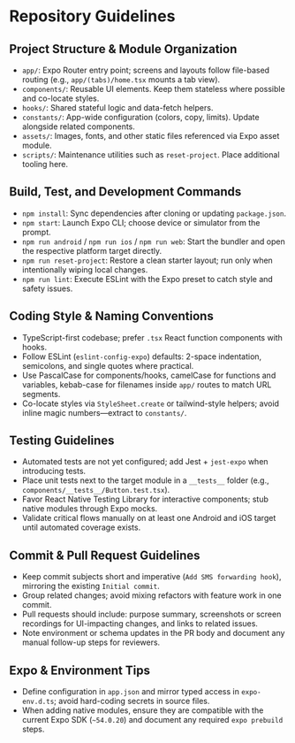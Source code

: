 # Repository Guidelines

## Project Structure & Module Organization
- `app/`: Expo Router entry point; screens and layouts follow file-based routing (e.g., `app/(tabs)/home.tsx` mounts a tab view).
- `components/`: Reusable UI elements. Keep them stateless where possible and co-locate styles.
- `hooks/`: Shared stateful logic and data-fetch helpers.
- `constants/`: App-wide configuration (colors, copy, limits). Update alongside related components.
- `assets/`: Images, fonts, and other static files referenced via Expo asset module.
- `scripts/`: Maintenance utilities such as `reset-project`. Place additional tooling here.

## Build, Test, and Development Commands
- `npm install`: Sync dependencies after cloning or updating `package.json`.
- `npm start`: Launch Expo CLI; choose device or simulator from the prompt.
- `npm run android` / `npm run ios` / `npm run web`: Start the bundler and open the respective platform target directly.
- `npm run reset-project`: Restore a clean starter layout; run only when intentionally wiping local changes.
- `npm run lint`: Execute ESLint with the Expo preset to catch style and safety issues.

## Coding Style & Naming Conventions
- TypeScript-first codebase; prefer `.tsx` React function components with hooks.
- Follow ESLint (`eslint-config-expo`) defaults: 2-space indentation, semicolons, and single quotes where practical.
- Use PascalCase for components/hooks, camelCase for functions and variables, kebab-case for filenames inside `app/` routes to match URL segments.
- Co-locate styles via `StyleSheet.create` or tailwind-style helpers; avoid inline magic numbers—extract to `constants/`.

## Testing Guidelines
- Automated tests are not yet configured; add Jest + `jest-expo` when introducing tests.
- Place unit tests next to the target module in a `__tests__` folder (e.g., `components/__tests__/Button.test.tsx`).
- Favor React Native Testing Library for interactive components; stub native modules through Expo mocks.
- Validate critical flows manually on at least one Android and iOS target until automated coverage exists.

## Commit & Pull Request Guidelines
- Keep commit subjects short and imperative (`Add SMS forwarding hook`), mirroring the existing `Initial commit`.
- Group related changes; avoid mixing refactors with feature work in one commit.
- Pull requests should include: purpose summary, screenshots or screen recordings for UI-impacting changes, and links to related issues.
- Note environment or schema updates in the PR body and document any manual follow-up steps for reviewers.

## Expo & Environment Tips
- Define configuration in `app.json` and mirror typed access in `expo-env.d.ts`; avoid hard-coding secrets in source files.
- When adding native modules, ensure they are compatible with the current Expo SDK (`~54.0.20`) and document any required `expo prebuild` steps.
